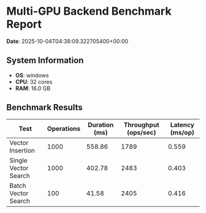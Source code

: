 # Multi-GPU Backend Benchmark Report

**Date**: 2025-10-04T04:38:09.322705400+00:00

## System Information

- **OS**: windows
- **CPU**: 32 cores
- **RAM**: 16.0 GB

## Benchmark Results

| Test | Operations | Duration (ms) | Throughput (ops/sec) | Latency (ms/op) |
|------|------------|---------------|----------------------|------------------|
| Vector Insertion | 1000 | 558.86 | 1789 | 0.559 |
| Single Vector Search | 1000 | 402.78 | 2483 | 0.403 |
| Batch Vector Search | 100 | 41.58 | 2405 | 0.416 |
